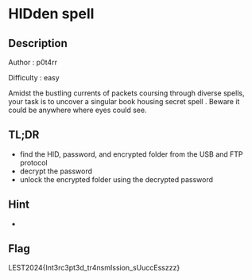 # HIDden spell
## Description

Author : p0t4rr

Difficulty : easy

Amidst the bustling currents of packets coursing through diverse spells, your task is to uncover a singular book housing secret spell . Beware it could be anywhere where eyes could see.

## TL;DR

- find the HID, password, and encrypted folder from the USB and FTP protocol
- decrypt the password
- unlock the encrypted folder using the decrypted password

## Hint
-

## Flag

LEST2024{Int3rc3pt3d_tr4nsmIssion_sUuccEsszzz}
